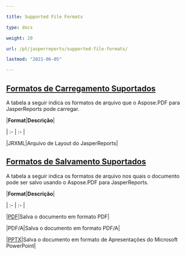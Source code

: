 ```yaml
---

title: Supported File Formats 

type: docs

weight: 20

url: /pt/jasperreports/supported-file-formats/

lastmod: "2021-06-05"

---
```




## <ins>**Formatos de Carregamento Suportados**

A tabela a seguir indica os formatos de arquivo que o Aspose.PDF para JasperReports pode carregar.



|**Format**|**Descrição**|

| :- | :- |

|JRXML|Arquivo de Layout do JasperReports|

## <ins>**Formatos de Salvamento Suportados**

A tabela a seguir indica os formatos de arquivo nos quais o documento pode ser salvo usando o Aspose.PDF para JasperReports. 



|**Format**|**Descrição**|

| :- | :- |

|[PDF](https://docs.fileformat.com/view/pdf/)|Salva o documento em formato PDF|

|PDF/A|Salva o documento em formato PDF/A|

|[PPTX](https://docs.fileformat.com/presentation/pptx/)|Salva o documento em formato de Apresentações do Microsoft PowerPoint|